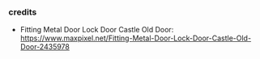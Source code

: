### credits

* Fitting Metal Door Lock Door Castle Old Door: https://www.maxpixel.net/Fitting-Metal-Door-Lock-Door-Castle-Old-Door-2435978
